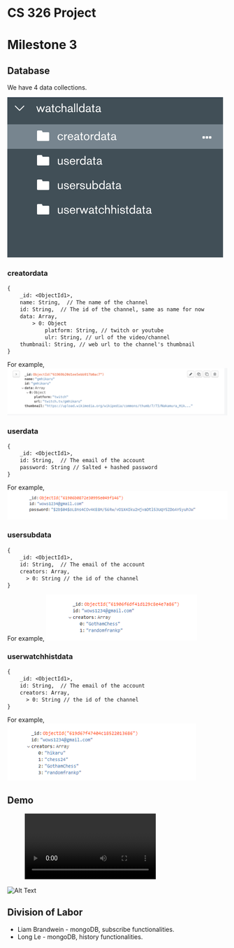 # CS 326 Project
# Milestone 3

## Database
We have 4 data collections.

![data](./images/data.png)

### creatordata
```
{
	_id: <ObjectId1>,
	name: String,  // The name of the channel
	id: String,  // The id of the channel, same as name for now
    data: Array,
        > 0: Object
            platform: String, // twitch or youtube
            ulr: String, // url of the video/channel
    thumbnail: String, // web url to the channel's thumbnail
}
```
For example,
![data](./images/creatordata.png)



### userdata
```
{
	_id: <ObjectId1>,
	id: String,  // The email of the account
    password: String // Salted + hashed password
}
```
For example,
![data](./images/userdata.png)
### usersubdata
```
{
	_id: <ObjectId1>,
	id: String,  // The email of the account
    creators: Array,
      > 0: String // the id of the channel
}
```
For example, 
![data](./images/usersubdata.png)

### userwatchhistdata
```
{
	_id: <ObjectId1>,
	id: String,  // The email of the account
    creators: Array,
      > 0: String // the id of the channel
}
```
For example,
![data](./images/userwatchhistdata.png)
## Demo


<figure class="video_container">
  <video controls="true" allowfullscreen="true">
    <source src="./images/demo_milestone3.mp4" type="video/mp4">
  </video>
</figure>


![Alt Text](./images/demo_milestone3.gif)


## Division of Labor

- Liam Brandwein - mongoDB, subscribe functionalities.
- Long Le - mongoDB, history functionalities.